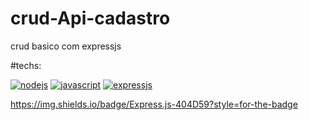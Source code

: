 # crud-Api-cadastro
crud basico com expressjs 

#techs:

[![nodejs](https://img.shields.io/badge/Node.js-43853D?style=for-the-badge&logo=node.js&logoColor=white)]()
[![javascript](https://img.shields.io/badge/JavaScript-323330?style=for-the-badge&logo=javascript&logoColor=F7DF1E)]()
[![expressjs](https://img.shields.io/badge/JavaScript-323330?style=for-the-badge&logo=javascript&logoColor=F7DF1E)]()

https://img.shields.io/badge/Express.js-404D59?style=for-the-badge



